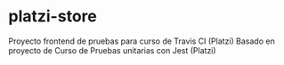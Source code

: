 # platzi-store
Proyecto frontend de pruebas para curso de Travis CI (Platzi)
Basado en proyecto de Curso de Pruebas unitarias con Jest (Platzi)
